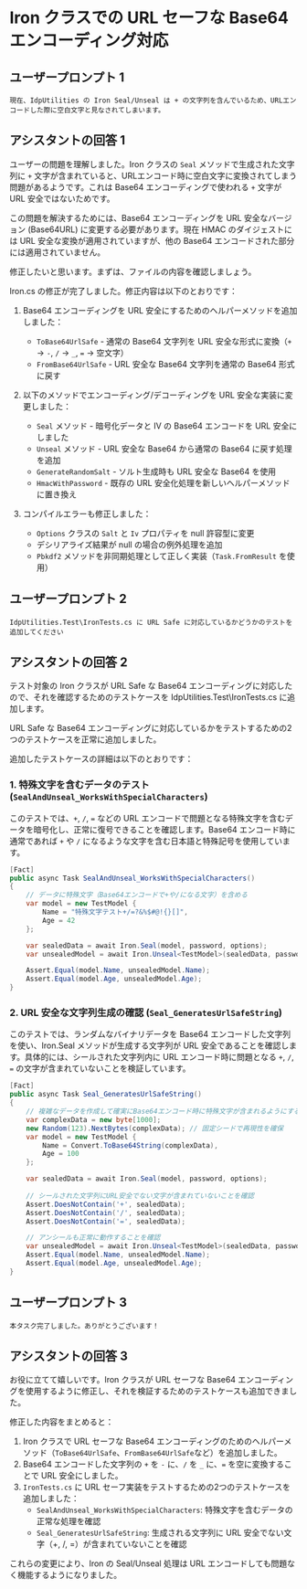 # Iron クラスでの URL セーフな Base64 エンコーディング対応

## ユーザープロンプト 1

```
現在、IdpUtilities の Iron Seal/Unseal は + の文字列を含んでいるため、URLエンコードした際に空白文字と見なされてしまいます。
```

## アシスタントの回答 1

ユーザーの問題を理解しました。Iron クラスの `Seal` メソッドで生成された文字列に `+` 文字が含まれていると、URLエンコード時に空白文字に変換されてしまう問題があるようです。これは Base64 エンコーディングで使われる `+` 文字が URL 安全ではないためです。

この問題を解決するためには、Base64 エンコーディングを URL 安全なバージョン (Base64URL) に変更する必要があります。現在 HMAC のダイジェストには URL 安全な変換が適用されていますが、他の Base64 エンコードされた部分には適用されていません。

修正したいと思います。まずは、ファイルの内容を確認しましょう。

Iron.cs の修正が完了しました。修正内容は以下のとおりです：

1. Base64 エンコーディングを URL 安全にするためのヘルパーメソッドを追加しました：
   - `ToBase64UrlSafe` - 通常の Base64 文字列を URL 安全な形式に変換（`+` → `-`, `/` → `_`, `=` → 空文字）
   - `FromBase64UrlSafe` - URL 安全な Base64 文字列を通常の Base64 形式に戻す

2. 以下のメソッドでエンコーディング/デコーディングを URL 安全な実装に変更しました：
   - `Seal` メソッド - 暗号化データと IV の Base64 エンコードを URL 安全にしました
   - `Unseal` メソッド - URL 安全な Base64 から通常の Base64 に戻す処理を追加
   - `GenerateRandomSalt` - ソルト生成時も URL 安全な Base64 を使用
   - `HmacWithPassword` - 既存の URL 安全化処理を新しいヘルパーメソッドに置き換え

3. コンパイルエラーも修正しました：
   - `Options` クラスの `Salt` と `Iv` プロパティを null 許容型に変更
   - デシリアライズ結果が null の場合の例外処理を追加
   - `Pbkdf2` メソッドを非同期処理として正しく実装（`Task.FromResult` を使用）

## ユーザープロンプト 2

```
IdpUtilities.Test\IronTests.cs に URL Safe に対応しているかどうかのテストを追加してください
```

## アシスタントの回答 2

テスト対象の Iron クラスが URL Safe な Base64 エンコーディングに対応したので、それを確認するためのテストケースを IdpUtilities.Test\IronTests.cs に追加します。

URL Safe な Base64 エンコーディングに対応しているかをテストするための2つのテストケースを正常に追加しました。

追加したテストケースの詳細は以下のとおりです：

### 1. 特殊文字を含むデータのテスト (`SealAndUnseal_WorksWithSpecialCharacters`)

このテストでは、`+`, `/`, `=` などの URL エンコードで問題となる特殊文字を含むデータを暗号化し、正常に復号できることを確認します。Base64 エンコード時に通常であれば `+` や `/` になるような文字を含む日本語と特殊記号を使用しています。

```csharp
[Fact]
public async Task SealAndUnseal_WorksWithSpecialCharacters()
{
    // データに特殊文字（Base64エンコードで+や/になる文字）を含める
    var model = new TestModel { 
        Name = "特殊文字テスト+/=?&%$#@!{}[]", 
        Age = 42 
    };

    var sealedData = await Iron.Seal(model, password, options);
    var unsealedModel = await Iron.Unseal<TestModel>(sealedData, password, options);

    Assert.Equal(model.Name, unsealedModel.Name);
    Assert.Equal(model.Age, unsealedModel.Age);
}
```

### 2. URL 安全な文字列生成の確認 (`Seal_GeneratesUrlSafeString`)

このテストでは、ランダムなバイナリデータを Base64 エンコードした文字列を使い、Iron.Seal メソッドが生成する文字列が URL 安全であることを確認します。具体的には、シールされた文字列内に URL エンコード時に問題となる `+`, `/`, `=` の文字が含まれていないことを検証しています。

```csharp
[Fact]
public async Task Seal_GeneratesUrlSafeString()
{
    // 複雑なデータを作成して確実にBase64エンコード時に特殊文字が含まれるようにする
    var complexData = new byte[1000];
    new Random(123).NextBytes(complexData); // 固定シードで再現性を確保
    var model = new TestModel {
        Name = Convert.ToBase64String(complexData),
        Age = 100
    };

    var sealedData = await Iron.Seal(model, password, options);
    
    // シールされた文字列にURL安全でない文字が含まれていないことを確認
    Assert.DoesNotContain('+', sealedData);
    Assert.DoesNotContain('/', sealedData);
    Assert.DoesNotContain('=', sealedData);

    // アンシールも正常に動作することを確認
    var unsealedModel = await Iron.Unseal<TestModel>(sealedData, password, options);
    Assert.Equal(model.Name, unsealedModel.Name);
    Assert.Equal(model.Age, unsealedModel.Age);
}
```

## ユーザープロンプト 3

```
本タスク完了しました。ありがとうございます！
```

## アシスタントの回答 3

お役に立てて嬉しいです。Iron クラスが URL セーフな Base64 エンコーディングを使用するように修正し、それを検証するためのテストケースも追加できました。

修正した内容をまとめると：

1. Iron クラスで URL セーフな Base64 エンコーディングのためのヘルパーメソッド（`ToBase64UrlSafe`、`FromBase64UrlSafe`など）を追加しました。
2. Base64 エンコードした文字列の `+` を `-` に、`/` を `_` に、`=` を空に変換することで URL 安全にしました。
3. `IronTests.cs` に URL セーフ実装をテストするための2つのテストケースを追加しました：
   - `SealAndUnseal_WorksWithSpecialCharacters`: 特殊文字を含むデータの正常な処理を確認
   - `Seal_GeneratesUrlSafeString`: 生成される文字列に URL 安全でない文字（+, /, =）が含まれていないことを確認

これらの変更により、Iron の Seal/Unseal 処理は URL エンコードしても問題なく機能するようになりました。
